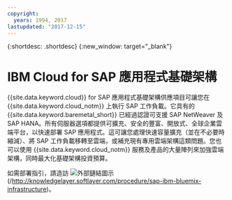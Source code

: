 ```yaml
---
copyright:
  years: 1994, 2017
lastupdated: "2017-12-15"
---
```


{:shortdesc: .shortdesc}
{:new_window: target="_blank"}

# IBM Cloud for SAP 應用程式基礎架構

{{site.data.keyword.cloud}} for SAP 應用程式基礎架構供應項目可讓您在 {{site.data.keyword.cloud_notm}} 上執行 SAP 工作負載。它具有的 {{site.data.keyword.baremetal_short}} 已經過認證可支援 SAP NetWeaver 及 SAP HANA。所有伺服器選項都提供可擴充、安全的豐富、開放式、全球企業雲端平台，以快速部署 SAP 應用程式。這可讓您處理快速容量擴充（並在不必要時縮減）、將 SAP 工作負載移轉至雲端，或補充現有專用雲端架構這類問題。您也可以使用 {{site.data.keyword.cloud_notm}} 服務及產品的大量陣列來加強雲端架構，同時最大化基礎架構投資預算。

如需部署指引，請造訪 ![外部鏈結圖示](../../icons/launch-glyph.svg "外部鏈結圖示") (/http://knowledgelayer.softlayer.com/procedure/sap-ibm-bluemix-infrastructure)。


